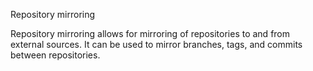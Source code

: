 Repository mirroring

Repository mirroring allows for mirroring of repositories to and from external sources. It can be used to mirror branches, tags, and commits between repositories.
